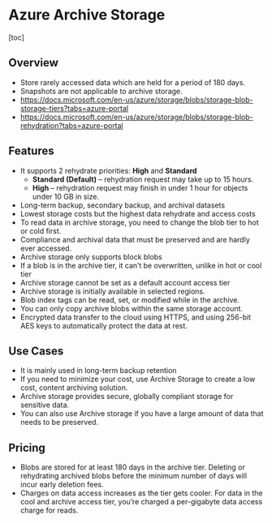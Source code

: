 # Azure Archive Storage
[toc]
## Overview
- Store rarely accessed data which are held for a period of 180 days.
- Snapshots are not applicable to archive storage.
- https://docs.microsoft.com/en-us/azure/storage/blobs/storage-blob-storage-tiers?tabs=azure-portal
- https://docs.microsoft.com/en-us/azure/storage/blobs/storage-blob-rehydration?tabs=azure-portal

## Features
- It supports 2 rehydrate priorities: **High** and **Standard**
  - **Standard (Default)** – rehydration request may take up to 15 hours.
  - **High** – rehydration request may finish in under 1 hour for objects under 10 GB in size.
- Long-term backup, secondary backup, and archival datasets
- Lowest storage costs but the highest data rehydrate and access costs
- To read data in archive storage, you need to change the blob tier to hot or cold first.
- Compliance and archival data that must be preserved and are hardly ever accessed.
- Archive storage only supports block blobs
- If a blob is in the archive tier, it can’t be overwritten, unlike in hot or cool tier
- Archive storage cannot be set as a default account access tier
- Archive storage is initially available in selected regions.
- Blob index tags can be read, set, or modified while in the archive.
- You can only copy archive blobs within the same storage account.
- Encrypted data transfer to the cloud using HTTPS, and using 256-bit AES keys to automatically protect the data at rest.
## Use Cases
- It is mainly used in long-term backup retention
- If you need to minimize your cost, use Archive Storage to create a low cost, content archiving solution.
- Archive storage provides secure, globally compliant storage for sensitive data.
- You can also use Archive storage if you have a large amount of data that needs to be preserved.
## Pricing
- Blobs are stored for at least 180 days in the archive  tier. Deleting or rehydrating archived blobs before the minimum number  of days will incur early deletion fees.
- Charges on data access increases as the tier gets cooler. For  data in the cool and archive access tier, you’re charged a per-gigabyte  data access charge for reads.
